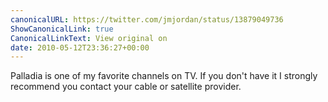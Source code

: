 ```yaml
---
canonicalURL: https://twitter.com/jmjordan/status/13879049736
ShowCanonicalLink: true
CanonicalLinkText: View original on
date: 2010-05-12T23:36:27+00:00
---
```

Palladia is one of my favorite channels on TV. If you don't have it I strongly recommend you contact your cable or satellite provider.